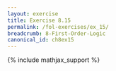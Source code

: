```yaml
---
layout: exercise
title: Exercise 8.15
permalink: /fol-exercises/ex_15/
breadcrumb: 8-First-Order-Logic
canonical_id: ch8ex15
---
```


{% include mathjax_support %}

